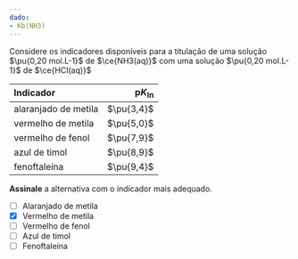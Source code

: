 ```yaml
---
dado:
- Kb(NH3)
---
```


Considere os indicadores disponíveis para a titulação de uma solução $\pu{0,20 mol.L-1}$ de $\ce{NH3(aq)}$ com uma solução $\pu{0,20 mol.L-1}$ de $\ce{HCl(aq)}$

| **Indicador**        | $\mathrm{p}K_\mathrm{In}$ |
| :------------------- | ------------------------: |
| alaranjado de metila |                $\pu{3,4}$ |
| vermelho de metila   |                $\pu{5,0}$ |
| vermelho de fenol    |                $\pu{7,9}$ |
| azul de timol        |                $\pu{8,9}$ |
| fenoftaleína         |                $\pu{9,4}$ |

**Assinale** a alternativa com o indicador mais adequado.

- [ ] Alaranjado de metila
- [x] Vermelho de metila
- [ ] Vermelho de fenol
- [ ] Azul de timol
- [ ] Fenoftaleína
